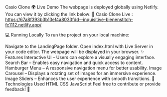 Casio Clone
🌍 Live Demo
The webpage is deployed globally using Netlify. You can view it by clicking the link below:
🔗 Casio Clone Live : https://67a8f393b3b13ef4a8033fdd--inquisitive-bienenstitch-fc1112.netlify.app/

💻 Running Locally
To run the project on your local machine:

Navigate to the LandingPage folder.
Open index.html with Live Server in your code editor.
The webpage will be displayed in your browser.
✨ Features
Interactive UI – Users can explore a visually engaging interface.
Search Bar – Enables easy navigation and quick access to content.
Hamburger Menu – A responsive navigation menu for better usability.
Image Carousel – Displays a rotating set of images for an immersive experience.
Image Sliders – Enhances the user experience with smooth transitions.
🚀 Technologies Used
HTML
CSS
JavaScript
Feel free to contribute or provide feedback! 🎉
